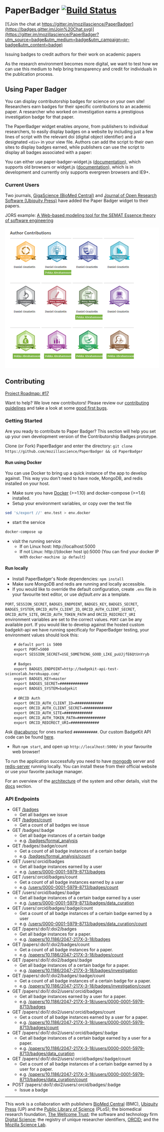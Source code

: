 # PaperBadger [![Build Status](https://travis-ci.org/mozillascience/PaperBadger.svg)](https://travis-ci.org/mozillascience/PaperBadger)

[![Join the chat at https://gitter.im/mozillascience/PaperBadger](https://badges.gitter.im/Join%20Chat.svg)](https://gitter.im/mozillascience/PaperBadger?utm_source=badge&utm_medium=badge&utm_campaign=pr-badge&utm_content=badge)

Issuing badges to credit authors for their work on academic papers

As the research environment becomes more digital, we want to test how we can use this medium to help bring transparency and credit for individuals in the publication process.

## Using Paper Badger

You can display contributorship badges for science on your own site! Researchers earn badges for their specific contributions to an academic paper. A researcher who worked on investigation earns a prestigious investigation badge for that paper.

The PaperBadger widget enables *anyone*, from publishers to individual researchers, to easily display badges on a website by including just a few lines of script with the relevant doi (digital object identifier) and a designated `<div>` in your view file. Authors can add the script to their own sites to display badges earned, while publishers can use the script to display all badges associated with a paper:

You can either use paper-badger-widget.js ([documentation](docs/paper-badger-widget.md)), which supports old browsers or widget.js ([documentation](docs/widget.md)), which is in development and currently only supports evergreen browsers and IE9+.

### Current Users

Two journals, [GigaScience (BioMed Central)](http://gigascience.biomedcentral.com/) and [Journal of Open Research Software (Ubiquity Press)](http://openresearchsoftware.metajnl.com/) have added the Paper Badger widget to their papers.

JORS example: [A Web-based modeling tool for the SEMAT Essence theory of software engineering](http://openresearchsoftware.metajnl.com/articles/10.5334/jors.ad/metrics/#author-contributions)

![Live Example](./public/img/users.png)

## Contributing

[Project Roadmap: #17](https://github.com/mozillascience/paperbadger/issues/17)

Want to help? We love new contributors! Please review our [contributing guidelines](CONTRIBUTING.md) and take a look at some [good first bugs](https://github.com/mozillascience/PaperBadger/labels/good%20first%20bug).

### Getting Started

Are you ready to contribute to Paper Badger? This section will help you set up your own development version of the Contributorship Badges prototype.

Clone (or Fork) PaperBadger and enter the directory: `git clone https://github.com/mozillascience/PaperBadger && cd PaperBadger`

#### Run using Docker

You can use Docker to bring up a quick instance of the app to develop against. This way you don't need to have node, MongoDB, and redis installed on your host.

* Make sure you have [Docker](https://www.docker.com/) (>=1.10) and docker-compose (>=1.6) installed.
* Setup your environment variables, or copy over the test file
```bash
sed 's/export //' env.test > env.docker
```
* start the service
```bash
docker-compose up
```
* visit the running service
  * If on Linux host: http://localhost:5000
  * If not Linux: http://(docker host ip):5000 (You can find your docker IP with `docker-machine ip default`)


#### Run locally

* Install PaperBadger's Node dependencies: `npm install`
* Make sure MongoDB and redis are running and locally accessible.
* If you would like to override the default configuration, create `.env` file in your favourite text editor, or use _default.env_ as a template.

`PORT`, `SESSION_SECRET`, `BADGES_ENDPOINT`, `BADGES_KEY`, `BADGES_SECRET`, `BADGES_SYSTEM`, `ORCID_AUTH_CLIENT_ID`, `ORCID_AUTH_CLIENT_SECRET`, `ORCID_AUTH_SITE`, `ORCID_AUTH_TOKEN_PATH` and `ORCID_REDIRECT_URI` environment variables are set to the correct values. `PORT` can be any available port.
If you would like to develop against the hosted custom badgekit-api we have running specificaly for PaperBadger testing, your environment values should look this:

        # default port is 5000
        export PORT=5000
        export SESSION_SECRET=USE_SOMETHING_GOOD_LIKE_puUJjfE6QtUnYryb

        # Badges
        export BADGES_ENDPOINT=http://badgekit-api-test-sciencelab.herokuapp.com/
        export BADGES_KEY=master
        export BADGES_SECRET=#############
        export BADGES_SYSTEM=badgekit

        # ORCID Auth
        export ORCID_AUTH_CLIENT_ID=#############
        export ORCID_AUTH_CLIENT_SECRET=#############
        export ORCID_AUTH_SITE=#############
        export ORCID_AUTH_TOKEN_PATH=#############
        export ORCID_REDIRECT_URI=#############

Ask [@acabunoc](http://github.com/acabunoc) for ones marked `###########`. Our custom BadgeKit API code can be found [here](https://github.com/acabunoc/badgekit-api).

* Run `npm start`, and open up `http://localhost:5000/` in your favourite web browser!

To run the application successfully you need to have [mongodb](https://www.mongodb.org/) server and [redis-server](http://redis.io/download) running locally. You can install these from their official website or use your favorite package manager.

For an overview of the [architecture](docs/high-level-architecture.md) of the system and other details, visit the [docs](docs/) section.

### API Endpoints

*   GET [/badges](http://badges.mozillascience.org/badges)
    *   Get all badges we issue
*   GET [/badges/count](http://badges.mozillascience.org/badges/count)
    *   Get a count of all badges we issue
*   GET /badges/:badge
    *   Get all badge instances of a certain badge
    *   e.g. [/badges/formal_analysis](http://badges.mozillascience.org/badges/formal_analysis)
*   GET /badges/:badge/count
    *   Get a count of all badge instances of a certain badge
    *   e.g. [/badges/formal_analysis/count](http://badges.mozillascience.org/badges/formal_analysis/count)
*   GET /users/:orcid/badges
    *   Get all badge instances earned by a user
    *   e.g. [/users/0000-0001-5979-8713/badges](http://badges.mozillascience.org/users/0000-0001-5979-8713/badges)
*   GET /users/:orcid/badges/count
    *   Get a count of all badge instances earned by a user
    *   e.g. [/users/0000-0001-5979-8713/badges/count](http://badges.mozillascience.org/users/0000-0001-5979-8713/badges/count)
*   GET /users/:orcid/badges/:badge
    *   Get all badge instances of a certain badge earned by a user
    *   e.g. [/users/0000-0001-5979-8713/badges/data_curation](http://badges.mozillascience.org/users/0000-0001-5979-8713/badges/data_curation)
*   GET /users/:orcid/badges/:badge/count
    *   Get a count of all badge instances of a certain badge earned by a user
    *   e.g. [/users/0000-0001-5979-8713/badges/data_curation/count](http://badges.mozillascience.org/users/0000-0001-5979-8713/badges/data_curation/count)
*   GET /papers/:doi1/:doi2/badges
    *   Get all badge instances for a paper.
    *   e.g. [/papers/10.1186/2047-217X-3-18/badges](http://badges.mozillascience.org/papers/10.1186/2047-217X-3-18/badges)
*   GET /papers/:doi1/:doi2/badges/count
    *   Get a count of all badge instances for a paper.
    *   e.g. [/papers/10.1186/2047-217X-3-18/badges/count](http://badges.mozillascience.org/papers/10.1186/2047-217X-3-18/badges/count)
*   GET /papers/:doi1/:doi2/badges/:badge
    *   Get all badge instances of a certain badge for a paper.
    *   e.g. [/papers/10.1186/2047-217X-3-18/badges/investigation](http://badges.mozillascience.org/papers/10.1186/2047-217X-3-18/badges/investigation)
*   GET /papers/:doi1/:doi2/badges/:badge/count
    *   Get a count of all badge instances of a certain badge for a paper.
    *   e.g. [/papers/10.1186/2047-217X-3-18/badges/investigation/count](http://badges.mozillascience.org/papers/10.1186/2047-217X-3-18/badges/investigation/count)
*   GET /papers/:doi1/:doi2/users/:orcid/badges
    *   Get all badge instances earned by a user for a paper.
    *   e.g. [/papers/10.1186/2047-217X-3-18/users/0000-0001-5979-8713/badges](http://badges.mozillascience.org/papers/10.1186/2047-217X-3-18/users/0000-0001-5979-8713/badges)
*   GET /papers/:doi1/:doi2/users/:orcid/badges/count
    *   Get a count of all badge instances earned by a user for a paper.
    *   e.g. [/papers/10.1186/2047-217X-3-18/users/0000-0001-5979-8713/badges/count](http://badges.mozillascience.org/papers/10.1186/2047-217X-3-18/users/0000-0001-5979-8713/badges/count)
*   GET /papers/:doi1/:doi2/users/:orcid/badges/:badge
    *   Get all badge instances of a certain badge earned by a user for a paper.
    *   e.g. [/papers/10.1186/2047-217X-3-18/users/0000-0001-5979-8713/badges/data_curation](http://badges.mozillascience.org/papers/10.1186/2047-217X-3-18/users/0000-0001-5979-8713/badges/data_curation)
*   GET /papers/:doi1/:doi2/users/:orcid/badges/:badge/count
    *   Get a count of all badge instances of a certain badge earned by a user for a paper.
    *   e.g. [/papers/10.1186/2047-217X-3-18/users/0000-0001-5979-8713/badges/data_curation/count](http://badges.mozillascience.org/papers/10.1186/2047-217X-3-18/users/0000-0001-5979-8713/badges/data_curation/count)
*   POST /papers/:doi1/:doi2/users/:orcid/badges/:badge
    *   Issue a badge

***

This work is a collaboration with publishers [BioMed Central](http://www.biomedcentral.com/) (BMC), [Ubiquity Press](http://www.ubiquitypress.com/) (UP) and the [Public Library of Science](http://www.plos.org/) (PLoS); the biomedical research foundation, [The Wellcome Trust](http://www.wellcome.ac.uk/); the software and technology firm [Digital Science](http://www.digital-science.com/); the registry of unique researcher identifiers, [ORCID](http://orcid.org/); and the [Mozilla Science Lab](http://mozillascience.org/).
